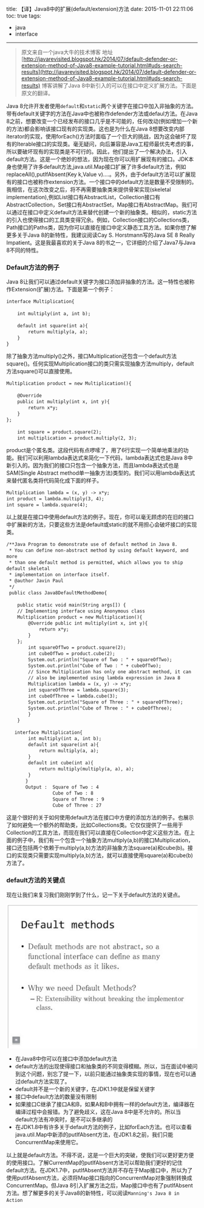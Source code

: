 title: 【译】Java8中的扩展(default/extension)方法
date: 2015-11-01 22:11:06
toc: true
tags:
 - java
 - interface
---

> 原文来自一个java大牛的技术博客 地址[http://javarevisited.blogspot.hk/2014/07/default-defender-or-extension-method-of-Java8-example-tutorial.html#uds-search-results](http://javarevisited.blogspot.hk/2014/07/default-defender-or-extension-method-of-Java8-example-tutorial.html#uds-search-results) 博客讲解了Java 8中新引入的可以在接口中定义扩展方法。下面是原文的翻译。

Java 8允许开发者使用`default`和`static`两个关键字在接口中加入非抽象的方法。带有default关键字的方法在Java中也被称作defender方法或defaul方法。在Java 8之前，想要改变一个已经发布的接口几乎是不可能的，任何改动(例如增加一个新的方法)都会影响该接口现有的实现类。这也是为什么在Java 8想要改变内部iterator的实现，使用forEach()方法时面临了一个巨大的挑战，因为这会破坏了现有的Iterable接口的实现类。毫无疑问，向后兼容是Java工程师最优先考虑的事，所以要破坏现有的实现类是不可行的。因此，他们提出了一个解决办法，引入default方法。这是一个绝妙的想法，因为现在你可以用扩展现有的接口。JDK本身也使用了许多default方法,java.util.Map接口扩展了许多default方法，例如replaceAll(),putIfAbsent(Key k,Value v)....。另外，由于default方法可以扩展现有的接口也被称作extension方法。一个接口中的default方法是数量不受限制的。我相信，在这次改变之后，将不再需要抽象类来提供骨架实现(skeletal implementation),例如List接口有AbstractList，Collection接口有AbstractCollection，Set接口有AbstractSet，Map接口有AbstractMap。我们可以通过在接口中定义default方法来替代创建一个新的抽象类。相似的，static方法的引入也使得接口的工具类变得冗余。例如，Collection接口的Collections类，Path接口的Paths类，因为你可以直接在接口中定义静态工具方法。如果你想了解更多关于Java 8的新特性，我建议阅读Cay S. Horstmann写的Java SE 8 Really Impatient。这是我最喜欢的关于Java 8的书之一，它详细的介绍了Java7与Java 8不同的特性。

<!-- more -->

### Default方法的例子

Java 8让我们可以通过default关键字为接口添加非抽象的方法。这一特性也被称作Extension(扩展)方法。下面是第一个例子：

```
interface Multiplication{ 
    
    int multiply(int a, int b); 
    
    default int square(int a){ 
        return multiply(a, a); 
    } 
}

```
除了抽象方法multiply()之外，接口Multiplication还包含一个default方法square()。任何实现Multiplication接口的类只需实现抽象方法multiply，default方法square()可以直接使用。

```
Multiplication product = new Multiplication(){

    @Override
    public int multiply(int x, int y){
        return x*y;
    }
};

    int square = product.square(2);
    int multiplication = product.multiply(2, 3);

```
product是个匿名类。这段代码有点啰嗦了，用了6行实现一个简单地乘法的功能。我们可以利用lambda表达式来简化一下代码，lambda表达式也是Java 8中新引入的。因为我们的接口只包含一个抽象方法，而且lambda表达式也是SAM(Single Abstract method单一抽象方法)类型的。我们可以用lambda表达式来替代匿名类将代码简化成下面的样子。

```
Multiplication lambda = (x, y) -> x*y; 
int product = lambda.multiply(3, 4); 
int square = lambda.square(4);

```

以上就是在接口中使用default方法的例子。现在，你可以毫无顾虑的在旧的接口中扩展新的方法，只要这些方法是default或static的就不用担心会破坏接口的实现类。

```
/**Java Program to demonstrate use of default method in Java 8. 
 * You can define non-abstract method by using default keyword, and more 
 * than one default method is permitted, which allows you to ship default skeletal 
 * implementation on interface itself. 
 * @author Javin Paul
 */ 
 public class Java8DefaultMethodDemo{
 
    public static void main(String args[]) { 
    // Implementing interface using Anonymous class 
    Multiplication product = new Multiplication(){ 
        @Override public int multiply(int x, int y){ 
            return x*y; 
        } 
    }; 
        int squareOfTwo = product.square(2); 
        int cubeOfTwo = product.cube(2); 
        System.out.println("Square of Two : " + squareOfTwo); 
        System.out.println("Cube of Two : " + cubeOfTwo); 
        // Since Multiplication has only one abstract method, it can 
        // also be implemented using lambda expression in Java 8 
        Multiplication lambda = (x, y) -> x*y; 
        int squareOfThree = lambda.square(3); 
        int cubeOfThree = lambda.cube(3); 
        System.out.println("Square of Three : " + squareOfThree); 
        System.out.println("Cube of Three : " + cubeOfThree);
        } 
    } 
 
   interface Multiplication{ 
        int multiply(int a, int b);
        default int square(int a){ 
            return multiply(a, a); 
        } 
        default int cube(int a){ 
            return multiply(multiply(a, a), a); 
        } 
       } 
       Output :  Square of Two : 4 
                 Cube of Two : 8 
                 Square of Three : 9 
                 Cube of Three : 27

```
这是个很好的关于如何使用default方法在接口中方便的添加方法的例子。也展示了如何避免一个额外的帮助类，比如Collections类。它仅仅提供了一些用于Collection的工具方法，而现在我们可以直接在Collection中定义这些方法。在上面的例子中，我们有一个包含一个抽象方法multiply(a,b)的接口Multiplication，接口还包括两个依赖于multiply(a,b)方法的非抽象方法square(a)和cube(b)。接口的实现类只需要实现multiply(a,b)方法，就可以直接使用square(a)和cube(b)方法了。

### default方法的关键点

现在让我们来复习我们刚刚学到了什么，记一下关于default方法的关键点。

![image](/images/default.jpg)

- 在Java8中你可以在接口中添加default方法
- default方法的出现使得接口和抽象类的不同变得模糊。所以，当在面试中被问到这个问题，别忘了提一下，以前只能通过抽象类实现的事情，现在也可以通过default方法实现了。
- default并不是一个新的关键字，在JDK1.1中就是保留关键字
- 接口中default方法的数量没有限制
- 如果接口C继承了接口A和B，如果A和B中拥有一样的default方法，编译器在编译过程中会报错。为了避免歧义，这在Java 8中是不允许的。所以当default方法有冲突时，是不可以多继承的
- 在JDK1.8中有许多关于default方法的例子，比如forEach方法。也可以查看java.util.Map中新添的putIfAbsent方法，在JDK1.8之前，我们只能ConcurrentMap来使用它。


以上就是default方法。不得不说，这是一个巨大的突破，使我们可以更好更方便的使用接口。了解CurrentMap的putIfAbsent方法可以帮助我们更好的记住default方法。在JDK1.7中，putIfAbsent方法并不存在于Map接口中，所以为了使用putIfAbsent方法，必须将Map接口指向的ConcurrentMap对象强制转换成ConcurrentMap。但Java 8引入扩展方法之后，Map接口中也有了putIfAbsent方法。想了解更多的关于Java8的新特性，可以阅读`Manning's Java 8 in Action`

